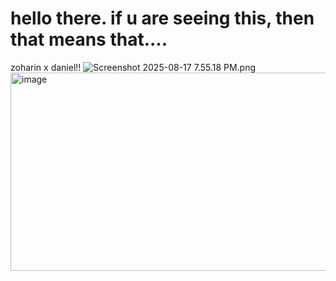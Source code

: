 # hello there. if u are seeing this, then that means that....
zoharin x daniel!!
<img src="blob:chrome-untrusted://media-app/3fcffe77-eeac-4682-aad8-49f059d9d135" alt="Screenshot 2025-08-17 7.55.18 PM.png"/><img width="647" height="317" alt="image" src="https://github.com/user-attachments/assets/44ac9efa-3834-4175-9ca6-bf0e2b28c241" />

